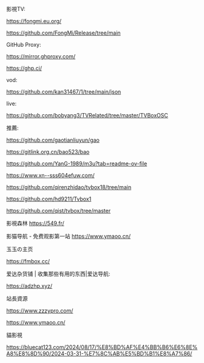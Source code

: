 影視TV:

https://fongmi.eu.org/

https://github.com/FongMi/Release/tree/main

GitHub Proxy:

https://mirror.ghproxy.com/

https://ghp.ci/

vod:

https://github.com/kan31467/1/tree/main/json

live:

https://github.com/bobyang3/TVRelated/tree/master/TVBoxOSC

推薦:

https://github.com/gaotianliuyun/gao

https://gitlink.org.cn/bao523/bao

https://github.com/YanG-1989/m3u?tab=readme-ov-file

https://www.xn--sss604efuw.com/

https://github.com/qirenzhidao/tvbox18/tree/main

https://github.com/hd9211/Tvbox1

https://github.com/qist/tvbox/tree/master

影視森林 https://549.fr/

影猫导航 - 免费观影第一站 https://www.ymaoo.cn/

玉玉の主页

https://fmbox.cc/

爱达杂货铺 | 收集那些有用的东西|爱达导航:

https://adzhp.xyz/

站長資源

https://www.zzzypro.com/

https://www.ymaoo.cn/

貓影視

https://bluecat123.com/2024/08/17/%E8%BD%AF%E4%BB%B6%E6%8E%A8%E8%8D%90/2024-03-31-%E7%8C%AB%E5%BD%B1%E8%A7%86/
